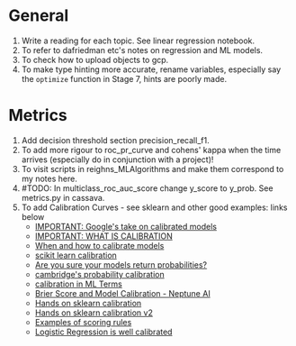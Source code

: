 # General

1. Write a reading for each topic. See linear regression notebook.
2. To refer to dafriedman etc's notes on regression and ML models.
3. To check how to upload objects to gcp.
4. To make type hinting more accurate, rename variables, especially say the `optimize` function in Stage 7, hints are poorly made.

# Metrics

1. Add decision threshold section precision_recall_f1.
2. To add more rigour to roc_pr_curve and cohens' kappa when the time arrives (especially do in conjunction with a project)!
3. To visit scripts in reighns_MLAlgorithms and make them correspond to my notes here.
4. #TODO: In multiclass_roc_auc_score change y_score to y_prob. See metrics.py in cassava.
5. To add Calibration Curves - see sklearn and other good examples: links below
   - [IMPORTANT: Google's take on calibrated models](https://www.unofficialgoogledatascience.com/2021/04/why-model-calibration-matters-and-how.html)
   - [IMPORTANT: WHAT IS CALIBRATION](https://statisticaloddsandends.wordpress.com/2020/10/07/what-is-calibration/)
   - [When and how to calibrate models](https://machinelearningmastery.com/calibrated-classification-model-in-scikit-learn/)
   - [scikit learn calibration](https://scikit-learn.org/stable/modules/calibration.html)
   - [Are you sure your models return probabilities?](https://towardsdatascience.com/calibrating-classifiers-559abc30711a)
   - [cambridge's probability calibration](https://blog.cambridgespark.com/probability-calibration-c7252ac123f)
   - [calibration in ML Terms](https://stats.stackexchange.com/questions/270508/meaning-of-model-calibration)
   - [Brier Score and Model Calibration - Neptune AI](https://neptune.ai/blog/brier-score-and-model-calibration)
   - [Hands on sklearn calibration](https://scikit-learn.org/stable/auto_examples/calibration/plot_calibration_curve.html)
   - [Hands on sklearn calibration v2](https://changhsinlee.com/python-calibration-plot/)
   - [Examples of scoring rules](https://stats.stackexchange.com/questions/339919/what-does-it-mean-that-auc-is-a-semi-proper-scoring-rule)
   - [Logistic Regression is well calibrated](https://stats.stackexchange.com/questions/390487/why-is-logistic-regression-well-calibrated-and-how-to-ruin-its-calibration)